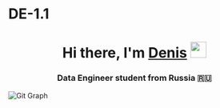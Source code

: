 # DE-1.1
<h1 align="center">Hi there, I'm <a href="https://daniilshat.ru/" target="_blank">Denis</a> 
<img src="https://github.com/blackcater/blackcater/raw/main/images/Hi.gif" height="32"/></h1>
<h3 align="center">Data Engineer student from Russia 🇷🇺</h3>
<img src="C:\Users\User\Desktop\DATA-I 1TSPRINT\1.1.jpg" alt="Git Graph">